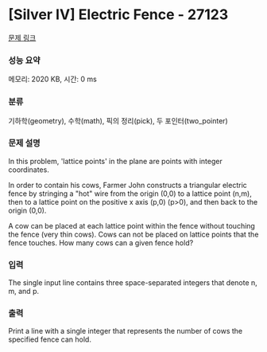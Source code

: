 # [Silver IV] Electric Fence - 27123 

[문제 링크](https://www.acmicpc.net/problem/27123) 

### 성능 요약

메모리: 2020 KB, 시간: 0 ms

### 분류

기하학(geometry), 수학(math), 픽의 정리(pick), 두 포인터(two_pointer)

### 문제 설명

<p>In this problem, 'lattice points' in the plane are points with integer coordinates.</p>

<p>In order to contain his cows, Farmer John constructs a triangular electric fence by stringing a "hot" wire from the origin (0,0) to a lattice point (n,m), then to a lattice point on the positive x axis (p,0) (p>0), and then back to the origin (0,0).</p>

<p>A cow can be placed at each lattice point within the fence without touching the fence (very thin cows). Cows can not be placed on lattice points that the fence touches. How many cows can a given fence hold?</p>

### 입력 

 <p>The single input line contains three space-separated integers that denote n, m, and p.</p>

### 출력 

 <p>Print a line with a single integer that represents the number of cows the specified fence can hold.</p>

